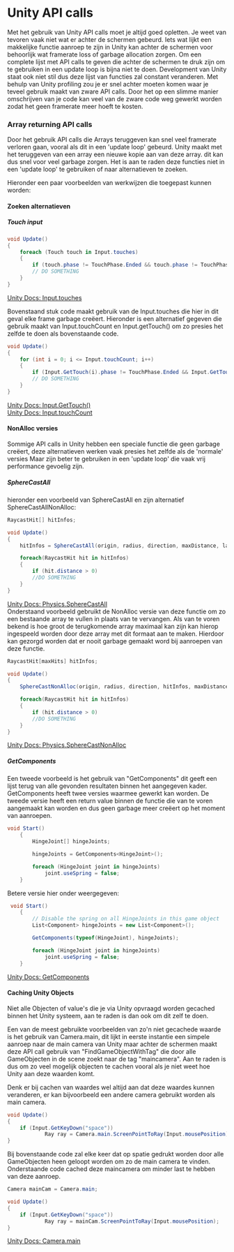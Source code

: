 # Unity API calls

Met het gebruik van Unity API calls moet je altijd goed opletten. Je weet van tevoren vaak niet wat er achter de schermen gebeurd. 
Iets wat lijkt een makkelijke functie aanroep te zijn in Unity kan achter de schermen voor behoorlijk wat framerate loss of garbage allocation 
zorgen. Om een complete lijst met API calls te geven die achter de schermen te druk zijn om te gebruiken in een update loop is bijna niet te doen. 
Development van Unity staat ook niet stil dus deze lijst van functies zal constant veranderen. Met behulp van Unity profiling zou je er snel achter 
moeten komen waar je teveel gebruik maakt van zware API calls. Door het op een slimme manier omschrijven van je code kan veel van de zware code 
weg gewerkt worden zodat het geen framerate meer hoeft te kosten.

### Array returning API calls
Door het gebruik API calls die Arrays teruggeven kan snel veel framerate verloren gaan, vooral als dit in een 'update loop' gebeurd. 
Unity maakt met het teruggeven van een array een nieuwe kopie aan van deze array. dit kan dus snel voor veel garbage zorgen.
Het is aan te raden deze functies niet in een 'update loop' te gebruiken of naar alternatieven te zoeken.  

Hieronder een paar voorbeelden van werkwijzen die toegepast kunnen worden:

#### Zoeken alternatieven  

##### Touch input
```C#
void Update() 
{
	foreach (Touch touch in Input.touches) 
	{
		if (touch.phase != TouchPhase.Ended && touch.phase != TouchPhase.Canceled)
		// DO SOMETHING      
	}
}
```  
[Unity Docs: Input.touches](https://docs.unity3d.com/ScriptReference/Input-touches.html)

Bovenstaand stuk code maakt gebruik van de Input.touches die hier in dit geval elke frame garbage creëert. Hieronder is een alternatief gegeven die gebruik maakt van 
Input.touchCount en Input.getTouch() om zo presies het zelfde te doen als bovenstaande code.  
```C#
void Update() 
{
	for (int i = 0; i <= Input.touchCount; i++)
	{
		if (Input.GetTouch(i).phase != TouchPhase.Ended && Input.GetTouch(i).phase != TouchPhase.Canceled)
		// DO SOMETHING
	}     
}
```

[Unity Docs: Input.GetTouch()](https://docs.unity3d.com/ScriptReference/Input.GetTouch.html)  
[Unity Docs: Input.touchCount](https://docs.unity3d.com/ScriptReference/Input-touchCount.html)  

#### NonAlloc versies

Sommige API calls in Unity hebben een speciale functie die geen garbage creëert, deze alternatieven werken vaak presies het zelfde als de 'normale' versies 
Maar zijn beter te gebruiken in een 'update loop' die vaak vrij performance gevoelig zijn. 

##### SphereCastAll  
 
hieronder een voorbeeld van SphereCastAll en zijn alternatief SphereCastAllNonAlloc:  

```C#
RaycastHit[] hitInfos;

void Update() 
{
	hitInfos = SphereCastAll(origin, radius, direction, maxDistance, layerMask, queryTriggerInteraction);

	foreach(RaycastHit hit in hitInfos)
	{
		if (hit.distance > 0)
		//DO SOMETHING
	}
}
```  
[Unity Docs: Physics.SphereCastAll](https://docs.unity3d.com/ScriptReference/Physics.SphereCastAll.html)  
Onderstaand voorbeeld gebruikt de NonAlloc versie van deze functie om zo een bestaande array te vullen in plaats van te vervangen.
Als van te voren bekend is hoe groot de terugkomende array maximaal kan zijn kan hierop ingespeeld worden door deze array met dit formaat aan te maken. 
Hierdoor kan gezorgd worden dat er nooit garbage gemaakt word bij aanroepen van deze functie.  
```C#
RaycastHit[maxHits] hitInfos;

void Update() 
{
	SphereCastNonAlloc(origin, radius, direction, hitInfos, maxDistance, layerMask, queryTriggerInteraction);

	foreach(RaycastHit hit in hitInfos)
	{
		if (hit.distance > 0)
		//DO SOMETHING
	}
}
```  
[Unity Docs: Physics.SphereCastNonAlloc](https://docs.unity3d.com/ScriptReference/Physics.SphereCastNonAlloc.html)   

##### GetComponents  

Een tweede voorbeeld is het gebruik van "GetComponents" dit geeft een lijst terug van alle gevonden resultaten binnen het aangegeven kader. GetComponents heeft twee 
versies waarmee gewerkt kan worden. De tweede versie heeft een return value binnen de functie die van te voren aangemaakt kan worden en dus geen garbage meer creëert 
op het moment van aanroepen.

```c#
void Start()
    {
        HingeJoint[] hingeJoints;

        hingeJoints = GetComponents<HingeJoint>();

        foreach (HingeJoint joint in hingeJoints)
            joint.useSpring = false;
    }
```  

Betere versie hier onder weergegeven:  

```c#
 void Start()
    {
        // Disable the spring on all HingeJoints in this game object
        List<Component> hingeJoints = new List<Component>();

        GetComponents(typeof(HingeJoint), hingeJoints);

        foreach (HingeJoint joint in hingeJoints)
            joint.useSpring = false;
    }
```   

[Unity Docs: GetComponents](https://docs.unity3d.com/ScriptReference/GameObject.GetComponents.html)  

#### Caching Unity Objects  

Niet alle Objecten of value's die je via Unity opvraagd worden gecached binnen het Unity systeem, aan te raden is dan ook om dit zelf te doen.  

Een van de meest gebruikte voorbeelden van zo'n niet gecachede waarde is het gebruik van Camera.main, dit lijkt in eerste instantie een simpele 
aanroep naar de main camera van Unity maar achter de schermen maakt deze API call gebruik van "FindGameObjectWithTag" die door alle GameObjecten 
in de scene zoekt naar de tag "maincamera". Aan te raden is dus om zo veel mogelijk objecten te cachen vooral als je niet weet hoe Unity aan deze 
waarden komt.  

Denk er bij cachen van waardes wel altijd aan dat deze waardes kunnen veranderen, er kan bijvoorbeeld een andere camera gebruikt worden als main camera.

```C#
void Update() 
{
	if (Input.GetKeyDown("space"))
            Ray ray = Camera.main.ScreenPointToRay(Input.mousePosition);
}
```  

Bij bovenstaande code zal elke keer dat op spatie gedrukt worden door alle GameObjecten heen geloopt worden om zo de main camera te vinden. Onderstaande 
code cached deze maincamera om minder last te hebben van deze aanroep.

```C#
Camera mainCam = Camera.main;

void Update() 
{
	if (Input.GetKeyDown("space"))
            Ray ray = mainCam.ScreenPointToRay(Input.mousePosition);
}
```  
[Unity Docs: Camera.main](https://docs.unity3d.com/ScriptReference/Camera-main.html)

